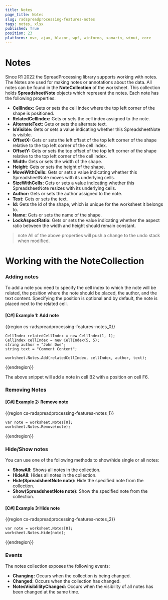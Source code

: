 ```yaml
---
title: Notes
page_title: Notes 
slug: radspreadprocessing-features-notes
tags: notes, xlsx
published: True
position: 23
platforms: mvc, ajax, blazor, wpf, winforms, xamarin, winui, core
---
```



# Notes

Since R1 2022 the SpreadProcessing library supports working with notes. The Notes are used for making notes or annotations about the data. All notes can be found in the __NoteCollection__ of the worksheet. This collection holds __SpreadsheetNote__ objects which represent the notes. Each note has the following properties:

* __CellIndex:__  Gets or sets the cell index where the top left corner of the shape is positioned.
* __RelatedCellIndex:__ Gets or sets the cell index assigned to the note.
* __AlternateText:__ Gets or sets the alternate text. 
* __IsVisible:__ Gets or sets a value indicating whether this SpreadsheetNote is visible.
* __OffsetX:__ Gets or sets the left offset of the top left corner of the shape relative to the top left corner of the cell index.
* __OffsetY:__ Gets or sets the top offset of the top left corner of the shape relative to the top left corner of the cell index.
* __Width:__  Gets or sets the width of the shape.
* __Height:__ Gets or sets the height of the shape.
* __MoveWithCells:__ Gets or sets a value indicating whether this SpreadsheetNote moves with its underlying cells.
* __SizeWithCells:__ Gets or sets a value indicating whether this SpreadsheetNote resizes with its underlying cells.
* __Author:__ Gets or sets the author assigned to the note.  
* __Text:__ Gets or sets the text. 
* __Id:__  Gets the id of the shape, which is unique for the worksheet it belongs to.
* __Name:__ Gets or sets the name of the shape.
* __LockAspectRatio:__ Gets or sets the value indicating whether the aspect ratio between the width and height should remain constant.

>note All of the above properties will push a change to the undo stack when modified. 

# Working with the NoteCollection

### Adding notes

To add a note you need to specify the cell index to which the note will be related, the position where the note should be placed, the author, and the text content. Specifying the position is optional and by default, the note is placed next to the related cell.

#### __[C#] Example 1: Add note__

{{region cs-radspreadprocessing-features-notes_0}}
	
    CellIndex relatedCellIndex = new CellIndex(1, 1);
    CellIndex cellIndex = new CellIndex(5, 5);
    string author = "John Doe";
    string text = "Comment Content";
    
    worksheet.Notes.Add(relatedCellIndex, cellIndex, author, text);
    

{{endregion}}

The above snippet will add a note in cell B2 with a position on cell F6.

### Removing Notes

#### __[C#] Example 2: Remove note__

{{region cs-radspreadprocessing-features-notes_1}}
	
    var note = worksheet.Notes[0];
    worksheet.Notes.Remove(note);

{{endregion}}


### Hide/Show notes

You can use one of the following methods to show/hide single or all notes:

* __ShowAll:__ Shows all notes in the collection.
* __HideAll:__ Hides all notes in the collection.
* __Hide(SpreadsheetNote note):__ Hide the specified note from the collection.
* __Show(SpreadsheetNote note):__ Show the specified note from the collection.

#### __[C#] Example 3:Hide note__

{{region cs-radspreadprocessing-features-notes_2}}
	
    var note = worksheet.Notes[0];
    worksheet.Notes.Hide(note);

{{endregion}}

### Events

The notes collection exposes the following events:
* __Changing:__ Occurs when the collection is being changed.
* __Changed:__ Occurs when the collection has changed.
* __NotesVisiblilityChanged:__ Occurs when the visibility of all notes has been changed at the same time.


